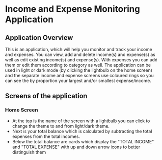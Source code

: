 # Income and Expense Monitoring Application

## Application Overview

  This is an application, which will help you monitor and track your income and expenses. You can view, add and delete income(s) and expense(s) as well as edit existing income(s) and expense(s). With expenses you can add them or edit them according to category as well. The application can be used in light or dark mode (by clicking the lightbulb on the home screen) and the separate income and expense screens use coloured rings so you can see the by proportion your largest and/or smallest expense/income. 

## Screens of the application

  ### Home Screen

   -  At the top is the name of the screen with a lightbulb you can click to change the theme to and from light/dark theme.
   -  Next is your total balance which is calculated by subtracting the total expenses from the total incomes.
   -  Below the total balance are cards which display the "TOTAL INCOME" and "TOTAL EXPENSE" with  up and down arrow icons to better distinguish them
     

     
